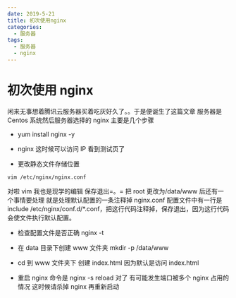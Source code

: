 ```yaml
---
date: 2019-5-21
title: 初次使用nginx
categories:
  - 服务器
tags:
  - 服务器
  - nginx
---
```


# 初次使用 nginx

闲来无事想着腾讯云服务器买着吃灰好久了。。于是便诞生了这篇文章
服务器是 Centos 系统然后服务器选择的 nginx
主要是几个步骤

- yum install nginx -y
- nginx
  这时候可以访问 IP 看到测试页了

- 更改静态文件存储位置

```
vim /etc/nginx/nginx.conf
```

对啦 vim 我也是现学的编辑 保存退出=。=
把 root 更改为/data/www 后还有一个事情要处理 就是处理默认配置的一条注释掉
nginx.conf 配置文件中有一行是 include /etc/nginx/conf.d/\*.conf，把这行代码注释掉，保存退出，因为这行代码会使文件执行默认配置。

- 检查配置文件是否正确 nginx -t

- 在 data 目录下创建 www 文件夹 mkdir -p /data/www
- cd 到 www 文件夹下 创建 index.html 因为默认是访问 index.html
- 重启 nginx 命令是 nginx -s reload
  对了 有可能发生端口被多个 nginx 占用的情况 这时候请杀掉 nginx 再重新启动
